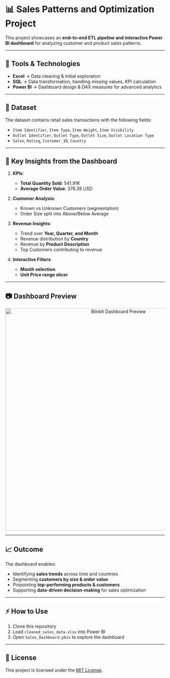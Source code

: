 # 📊 Sales Patterns and Optimization Project  

This project showcases an **end-to-end ETL pipeline and interactive Power BI dashboard** for analyzing customer and product sales patterns.  

---

## 🚀 Tools & Technologies  
- **Excel** → Data cleaning & initial exploration  
- **SQL** → Data transformation, handling missing values, KPI calculation  
- **Power BI** → Dashboard design & DAX measures for advanced analytics  

---

## 📂 Dataset  
The dataset contains retail sales transactions with the following fields:  
- `Item Identifier`, `Item Type`, `Item Weight`, `Item Visibility`  
- `Outlet Identifier`, `Outlet Type`, `Outlet Size`, `Outlet Location Type`  
- `Sales`, `Rating`, `Customer_ID`, `Country`  

---

## 📌 Key Insights from the Dashboard  
1. **KPIs**:  
   - **Total Quantity Sold**: 541.91K  
   - **Average Order Value**: 376.38 USD  

2. **Customer Analysis**:  
   - Known vs Unknown Customers (segmentation)  
   - Order Size split into Above/Below Average  

3. **Revenue Insights**:  
   - Trend over **Year, Quarter, and Month**  
   - Revenue distribution by **Country**  
   - Revenue by **Product Description**  
   - Top Customers contributing to revenue  

4. **Interactive Filters**:  
   - **Month selection**  
   - **Unit Price range slicer**  

---

## 📷 Dashboard Preview  
<p align="center">
  <img src="" alt="BlinkIt Dashboard Preview" width="700"/>
</p>

---

## 📈 Outcome  
The dashboard enables:  
- Identifying **sales trends** across time and countries  
- Segmenting **customers by size & order value**  
- Pinpointing **top-performing products & customers**  
- Supporting **data-driven decision-making** for sales optimization  

---

## ⚡ How to Use  
1. Clone this repository  
2. Load `cleaned_sales_data.xlsx` into Power BI  
3. Open `Sales_Dashboard.pbix` to explore the dashboard  

---

## 📜 License  
This project is licensed under the [MIT License](LICENSE).

